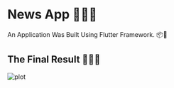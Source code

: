 # News App 📰📱🧠

An  Application Was Built Using Flutter Framework. 📦📑

## The Final Result 🧰💪😎 

![plot](D:/assets/news-app-assets/1695587439093.png)



